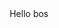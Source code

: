 <!DOCTYPE html
<html>
<head>
  <title>Hello Alterra</title>

</head>
<body> 
<center><hl>Hello bos</hl></center></body>
</html>
